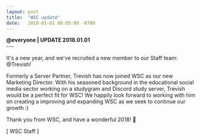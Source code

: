 ```yaml
---
layout: post
title:  "WSC update"
date:   2018-01-01 06:05:00 -0700
---
```

**@everyone  \| UPDATE 2018.01.01**   
\-\-\-

It's a new year, and we've recruited a new member to our Staff team: @Trevish!

Formerly a Server Partner, Trevish has now joined WSC as our new Marketing Director. With his seasoned background in the educational social media sector working on a studygram and Discord study server, Trevish would be a perfect fit for WSC! We happily look forward to working with him on creating a improving and expanding WSC as we seek to continue our growth :)

Thank you from WSC, and have a wonderful 2018! 🎉

[ WSC Staff ]
